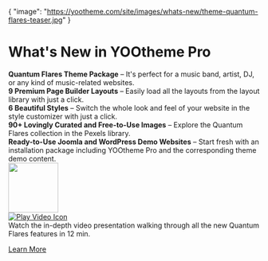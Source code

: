 {
    "image": "https://yootheme.com/site/images/whats-new/theme-quantum-flares-teaser.jpg"
}

# What's New in YOOtheme Pro

<div class="uk-grid-small" uk-grid>
    <div class="uk-width-auto">
        <span class="uk-text-success" uk-icon="check"></span>
    </div>
    <div class="uk-width-expand">
        <strong>Quantum Flares Theme Package</strong> – It's perfect for a music band, artist, DJ, or any kind of music-related websites.
    </div>
</div>

<div class="uk-grid-small" uk-grid>
    <div class="uk-width-auto">
        <span class="uk-text-success" uk-icon="check"></span>
    </div>
    <div class="uk-width-expand">
        <strong>9 Premium Page Builder Layouts</strong> – Easily load all the layouts from the layout library with just a click.
    </div>
</div>

<div class="uk-grid-small" uk-grid>
    <div class="uk-width-auto">
        <span class="uk-text-success" uk-icon="check"></span>
    </div>
    <div class="uk-width-expand">
        <strong>6 Beautiful Styles</strong> – Switch the whole look and feel of your website in the style customizer with just a click.
    </div>
</div>

<div class="uk-grid-small" uk-grid>
    <div class="uk-width-auto">
        <span class="uk-text-success" uk-icon="check"></span>
    </div>
    <div class="uk-width-expand">
        <strong>90+ Lovingly Curated and Free-to-Use Images</strong> – Explore the Quantum Flares collection in the Pexels library.
    </div>
</div>

<div class="uk-grid-small" uk-grid>
    <div class="uk-width-auto">
        <span class="uk-text-success" uk-icon="check"></span>
    </div>
    <div class="uk-width-expand">
        <strong>Ready-to-Use Joomla and WordPress Demo Websites</strong> – Start fresh with an installation package including YOOtheme Pro and the corresponding theme demo content.
    </div>
</div>

<div class="uk-grid-small uk-flex-middle uk-margin-top" uk-grid uk-lightbox="video-autoplay: true;">
    <div class="uk-width-auto">
        <a class="uk-position-relative" href="https://www.youtube-nocookie.com/watch?v=DqBU2f2Qbto">
            <img class="uk-border-rounded" src="https://yootheme.com/site/images/whats-new/theme-quantum-flares-video-poster.jpg" width="100" alt>
            <div class="uk-position-center">
                <img src="https://yootheme.com/site/images/play.svg" alt="Play Video Icon">
            </div>
        </a>
    </div>
    <div class="uk-width-expand">Watch the in-depth video presentation walking through all the new Quantum Flares features in 12 min.</div>
</div>

<p class="uk-margin-medium-top uk-margin-remove-bottom"><a class="uk-button uk-button-primary" href="https://yootheme.com/blog/2024/06/06/quantum-flares-a-music-band-theme-for-wordpress-and-joomla" target="_blank">Learn More</a></p>
